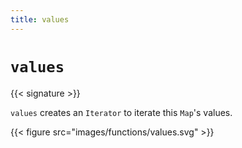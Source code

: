 ```yaml
---
title: values
---
```


# `values`

{{< signature >}}

`values` creates an `Iterator` to iterate this `Map`'s values.

{{< figure src="images/functions/values.svg" >}}
